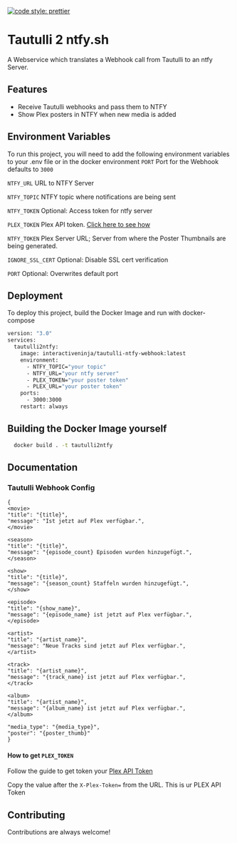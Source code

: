 [![code style: prettier](https://img.shields.io/badge/code_style-prettier-ff69b4.svg?style=flat-square)](https://github.com/prettier/prettier)

# Tautulli 2 ntfy.sh

A Webservice which translates a Webhook call from Tautulli to an ntfy Server.

## Features

- Receive Tautulli webhooks and pass them to NTFY
- Show Plex posters in NTFY when new media is added

## Environment Variables

To run this project, you will need to add the following environment variables to your .env file or in the docker environment
`PORT` Port for the Webhook defaults to `3000`

`NTFY_URL` URL to NTFY Server

`NTFY_TOPIC` NTFY topic where notifications are being sent

`NTFY_TOKEN` Optional: Access token for ntfy server

`PLEX_TOKEN` Plex API token. [Click here to see how](#how-to-get-plex_token)

`NTFY_TOKEN` Plex Server URL; Server from where the Poster Thumbnails are being generated.

`IGNORE_SSL_CERT` Optional: Disable SSL cert verification

`PORT` Optional: Overwrites default port

## Deployment

To deploy this project, build the Docker Image and run with docker-compose

```bash
version: "3.0"
services:
  tautulli2ntfy:
    image: interactiveninja/tautulli-ntfy-webhook:latest
    environment:
      - NTFY_TOPIC="your topic"
      - NTFY_URL="your ntfy server"
      - PLEX_TOKEN="your poster token"
      - PLEX_URL="your poster token"
    ports:
      - 3000:3000
    restart: always

```

## Building the Docker Image yourself

```bash
  docker build . -t tautulli2ntfy
```

## Documentation

### Tautulli Webhook Config

```
{
<movie>
"title": "{title}",
"message": "Ist jetzt auf Plex verfügbar.",
</movie>

<season>
"title": "{title}",
"message": "{episode_count} Episoden wurden hinzugefügt.",
</season>

<show>
"title": "{title}",
"message": "{season_count} Staffeln wurden hinzugefügt.",
</show>

<episode>
"title": "{show_name}",
"message": "{episode_name} ist jetzt auf Plex verfügbar.",
</episode>

<artist>
"title": "{artist_name}",
"message": "Neue Tracks sind jetzt auf Plex verfügbar.",
</artist>

<track>
"title": "{artist_name}",
"message": "{track_name} ist jetzt auf Plex verfügbar.",
</track>

<album>
"title": "{artist_name}",
"message": "{album_name} ist jetzt auf Plex verfügbar.",
</album>

"media_type": "{media_type}",
"poster": "{poster_thumb}"
}
```

#### How to get `PLEX_TOKEN`

Follow the guide to get token your [Plex API Token](https://support.plex.tv/articles/204059436-finding-an-authentication-token-x-plex-token/)

Copy the value after the `X-Plex-Token=` from the URL. This is ur PLEX API Token

## Contributing

Contributions are always welcome!
